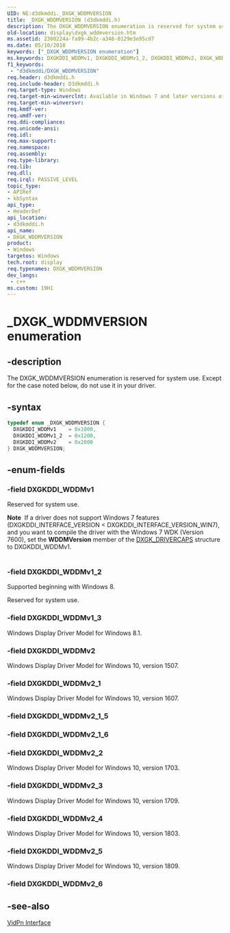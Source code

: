 ```yaml
---
UID: NE:d3dkmddi._DXGK_WDDMVERSION
title: _DXGK_WDDMVERSION (d3dkmddi.h)
description: The DXGK_WDDMVERSION enumeration is reserved for system use. Except for the case noted below, do not use it in your driver.
old-location: display\dxgk_wddmversion.htm
ms.assetid: 2360224a-fa99-4b2c-a346-0129e3e95cd7
ms.date: 05/10/2018
keywords: ["_DXGK_WDDMVERSION enumeration"]
ms.keywords: DXGKDDI_WDDMv1, DXGKDDI_WDDMv1_2, DXGKDDI_WDDMv2, DXGK_WDDMVERSION, DXGK_WDDMVERSION enumeration [Display Devices], DmEnums_3a73843a-4967-4faa-a217-42487ae4f865.xml, _DXGK_WDDMVERSION, d3dkmddi/DXGKDDI_WDDMv1, d3dkmddi/DXGKDDI_WDDMv1_2, d3dkmddi/DXGKDDI_WDDMv2, d3dkmddi/DXGK_WDDMVERSION, display.dxgk_wddmversion
f1_keywords:
 - "d3dkmddi/DXGK_WDDMVERSION"
req.header: d3dkmddi.h
req.include-header: D3dkmddi.h
req.target-type: Windows
req.target-min-winverclnt: Available in Windows 7 and later versions of the Windows operating systems.
req.target-min-winversvr:
req.kmdf-ver:
req.umdf-ver:
req.ddi-compliance:
req.unicode-ansi:
req.idl:
req.max-support:
req.namespace:
req.assembly:
req.type-library:
req.lib:
req.dll:
req.irql: PASSIVE_LEVEL
topic_type:
- APIRef
- kbSyntax
api_type:
- HeaderDef
api_location:
- d3dkmddi.h
api_name:
- DXGK_WDDMVERSION
product:
- Windows
targetos: Windows
tech.root: display
req.typenames: DXGK_WDDMVERSION
dev_langs:
 - c++
ms.custom: 19H1
---
```


# _DXGK_WDDMVERSION enumeration


## -description


The DXGK_WDDMVERSION enumeration is reserved for system use. Except for the case noted below, do not use it in your driver.



## -syntax


```cpp
typedef enum _DXGK_WDDMVERSION {
  DXGKDDI_WDDMv1    = 0x1000,
  DXGKDDI_WDDMv1_2  = 0x1200,
  DXGKDDI_WDDMv2    = 0x2000
} DXGK_WDDMVERSION;
```



## -enum-fields




### -field DXGKDDI_WDDMv1

Reserved for system use.


<div class="alert"><b>Note</b>  If a driver does not support Windows 7 features (DXGKDDI_INTERFACE_VERSION < DXGKDDI_INTERFACE_VERSION_WIN7), and you want to compile the driver
with the Windows 7 WDK (Version 7600), set the <b>WDDMVersion</b> member of the  <a href="https://docs.microsoft.com/windows-hardware/drivers/ddi/d3dkmddi/ns-d3dkmddi-_dxgk_drivercaps">DXGK_DRIVERCAPS</a> structure to DXGKDDI_WDDMv1.</div>
<div> </div>



### -field DXGKDDI_WDDMv1_2

Supported beginning with Windows 8.

Reserved for system use.


### -field DXGKDDI_WDDMv1_3

Windows Display Driver Model for Windows 8.1.

### -field DXGKDDI_WDDMv2

Windows Display Driver Model for Windows 10, version 1507.


### -field DXGKDDI_WDDMv2_1

Windows Display Driver Model for Windows 10, version 1607.

### -field DXGKDDI_WDDMv2_1_5

### -field DXGKDDI_WDDMv2_1_6

### -field DXGKDDI_WDDMv2_2

Windows Display Driver Model for Windows 10, version 1703.

### -field DXGKDDI_WDDMv2_3

Windows Display Driver Model for Windows 10, version 1709.

### -field DXGKDDI_WDDMv2_4

Windows Display Driver Model for Windows 10, version 1803.

### -field DXGKDDI_WDDMv2_5

Windows Display Driver Model for Windows 10, version 1809.

### -field DXGKDDI_WDDMv2_6

## -see-also




<a href="https://docs.microsoft.com/windows-hardware/drivers/ddi/index">VidPn Interface</a>
 

 


